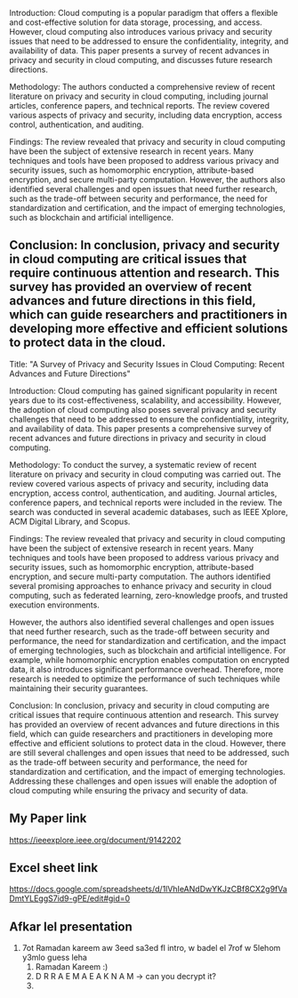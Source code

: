 Introduction:
Cloud computing is a popular paradigm that offers a flexible and cost-effective solution for data storage, processing, and access. However, cloud computing also introduces various privacy and security issues that need to be addressed to ensure the confidentiality, integrity, and availability of data. This paper presents a survey of recent advances in privacy and security in cloud computing, and discusses future research directions.

Methodology:
The authors conducted a comprehensive review of recent literature on privacy and security in cloud computing, including journal articles, conference papers, and technical reports. The review covered various aspects of privacy and security, including data encryption, access control, authentication, and auditing.

Findings:
The review revealed that privacy and security in cloud computing have been the subject of extensive research in recent years. Many techniques and tools have been proposed to address various privacy and security issues, such as homomorphic encryption, attribute-based encryption, and secure multi-party computation. However, the authors also identified several challenges and open issues that need further research, such as the trade-off between security and performance, the need for standardization and certification, and the impact of emerging technologies, such as blockchain and artificial intelligence.

Conclusion:
In conclusion, privacy and security in cloud computing are critical issues that require continuous attention and research. This survey has provided an overview of recent advances and future directions in this field, which can guide researchers and practitioners in developing more effective and efficient solutions to protect data in the cloud.
-----------------

Title: "A Survey of Privacy and Security Issues in Cloud Computing: Recent Advances and Future Directions"

Introduction:
Cloud computing has gained significant popularity in recent years due to its cost-effectiveness, scalability, and accessibility. However, the adoption of cloud computing also poses several privacy and security challenges that need to be addressed to ensure the confidentiality, integrity, and availability of data. This paper presents a comprehensive survey of recent advances and future directions in privacy and security in cloud computing.

Methodology:
To conduct the survey, a systematic review of recent literature on privacy and security in cloud computing was carried out. The review covered various aspects of privacy and security, including data encryption, access control, authentication, and auditing. Journal articles, conference papers, and technical reports were included in the review. The search was conducted in several academic databases, such as IEEE Xplore, ACM Digital Library, and Scopus.

Findings:
The review revealed that privacy and security in cloud computing have been the subject of extensive research in recent years. Many techniques and tools have been proposed to address various privacy and security issues, such as homomorphic encryption, attribute-based encryption, and secure multi-party computation. The authors identified several promising approaches to enhance privacy and security in cloud computing, such as federated learning, zero-knowledge proofs, and trusted execution environments.

However, the authors also identified several challenges and open issues that need further research, such as the trade-off between security and performance, the need for standardization and certification, and the impact of emerging technologies, such as blockchain and artificial intelligence. For example, while homomorphic encryption enables computation on encrypted data, it also introduces significant performance overhead. Therefore, more research is needed to optimize the performance of such techniques while maintaining their security guarantees.

Conclusion:
In conclusion, privacy and security in cloud computing are critical issues that require continuous attention and research. This survey has provided an overview of recent advances and future directions in this field, which can guide researchers and practitioners in developing more effective and efficient solutions to protect data in the cloud. However, there are still several challenges and open issues that need to be addressed, such as the trade-off between security and performance, the need for standardization and certification, and the impact of emerging technologies. Addressing these challenges and open issues will enable the adoption of cloud computing while ensuring the privacy and security of data.

## My Paper link
https://ieeexplore.ieee.org/document/9142202

## Excel sheet link 
https://docs.google.com/spreadsheets/d/1lVhIeANdDwYKJzCBf8CX2g9fVaDmtYLEggS7id9-gPE/edit#gid=0


## Afkar lel presentation
1. 7ot Ramadan kareem aw 3eed sa3ed fl intro, w badel el 7rof w 5lehom y3mlo guess leha 
   1. Ramadan Kareem :)
   2. D R R A E M A E A K N A M -> can you decrypt it?
   3. 